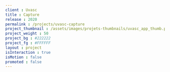 ```yaml
---
client : Uvasc
title : Capture
release : 2020
permalink : /projects/uvasc-capture
project_thumbnail : /assets/images/projets-thumbnails/uvasc_app_thumb.png
project_weight : 50
project_bg : #222222
project_fg : #FFFFFF
layout : project
isInteraction : true
isMotion : false
promoted : false
---
```

